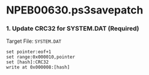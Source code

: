 # NPEB00630.ps3savepatch

### 1. Update CRC32 for SYSTEM.DAT (Required)

Target File: `SYSTEM.DAT`

```
set pointer:eof+1
set range:0x000010,pointer
set [hash]:CRC32
write at 0x000008:[hash]
```

